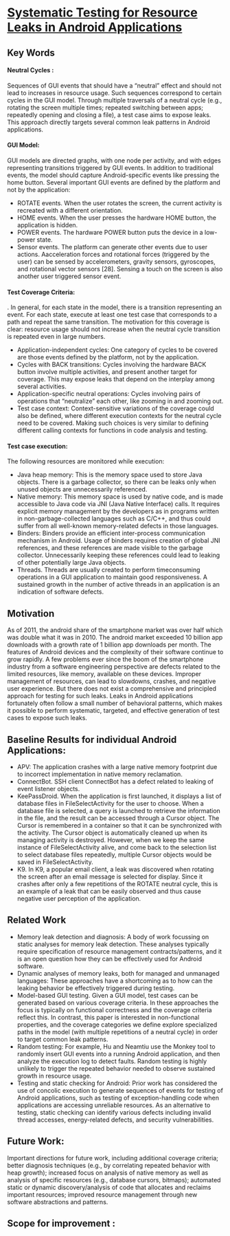 # [Systematic Testing for Resource Leaks in Android Applications](http://web.cse.ohio-state.edu/presto/pubs/issre13.pdf)

## Key Words

#### Neutral Cycles :
Sequences of GUI events that should have a “neutral” effect and should not lead to increases in resource usage. Such sequences correspond to certain cycles in the GUI model. Through multiple traversals of a neutral cycle (e.g., rotating the screen multiple times; repeated switching between apps; repeatedly opening and closing a file), a test case aims to expose leaks. This approach directly targets several common leak patterns in Android applications.

#### GUI Model:
GUI models are directed graphs, with one node per activity, and with edges representing transitions triggered by GUI events. In addition to traditional events, the model should capture Android-specific events like pressing the home button. Several important GUI events are defined by the platform and not by the application:
  * ROTATE events. When the user rotates the screen, the current activity is recreated with a different orientation.
  * HOME events. When the user presses the hardware HOME button, the application is hidden.
  * POWER events. The hardware POWER button puts the device in a low-power state.
  * Sensor events. The platform can generate other events due to user actions. Aacceleration forces and rotational forces (triggered by the user) can be sensed by accelerometers, gravity sensors, gyroscopes, and rotational vector sensors [28]. Sensing a touch on the screen is also another user triggered sensor event.

#### Test Coverage Criteria:
. In general, for each state in the model, there is a transition representing an event. For each state, execute at least one test case that corresponds to a path and repeat the same transition. The motivation for this coverage is clear: resource usage should not increase when the neutral cycle transition is repeated even in large numbers.
  * Application-independent cycles: One category of cycles to be covered are those events defined by the platform, not by the application.
  * Cycles with BACK transitions: Cycles involving the hardware BACK button involve multiple activities, and present another target for coverage. This may expose leaks that depend on the interplay among several activities.
  * Application-specific neutral operations: Cycles involving pairs of operations that “neutralize” each other, like zooming in and zooming out.
  * Test case context: Context-sensitive variations of the coverage could also be defined, where different execution contexts for the neutral cycle need to be covered. Making such choices is very similar to defining different calling contexts for functions in code analysis and testing.

#### Test case execution:
The following resources are monitored while execution: 
  * Java heap memory: This is the memory space used to store Java objects. There is a garbage collector, so there can be leaks only when unused objects are unnecessarily referenced.
  * Native memory: This memory space is used by native code, and is made accessible to Java code via JNI (Java Native
Interface) calls. It requires explicit memory management by the developers as in programs written in non-garbage-collected languages such as C/C++, and thus could suffer from all well-known memory-related defects in those languages.
  * Binders: Binders provide an efficient inter-process communication mechanism in Android. Usage of binders requires
creation of global JNI references, and these references are made visible to the garbage collector. Unnecessarily keeping
these references could lead to leaking of other potentially large Java objects.
  * Threads. Threads are usually created to perform timeconsuming operations in a GUI application to maintain good responsiveness.  A sustained growth in the number of active threads in an application is an indication of software defects.

## Motivation
As of 2011, the android share of the smartphone market was over half which was double what it was in 2010. The android market exceeded 10 billion app downloads with a growth rate of 1 billion app downloads per month. The features of Android devices and the complexity of their software continue to grow rapidly. A few problems ever since the boom of the smartphone industry from a software engineering perspective are defects related to the limited resources, like memory, available on these devices. Improper management of resources, can lead to slowdowns, crashes, and negative user experience. But there does not exist a comprehensive and principled approach for testing for such leaks. Leaks in Android applications fortunately often follow a small number of behavioral patterns, which makes it possible to perform systematic, targeted, and effective generation of test cases to expose such leaks.

## Baseline Results for individual Android Applications:
  * APV: The application crashes with a large native memory footprint due to incorrect implementation in native memory reclamation. 
  * ConnectBot. SSH client ConnectBot has a defect related to leaking of event listener objects.
  * KeePassDroid. When the application is first launched, it displays a list of database files in FileSelectActivity for the user to choose. When a database file is selected, a query is launched to retrieve the information in the file, and the result can be accessed through a Cursor object. The Cursor is remembered in a container so that it can be synchronized with the activity. The Cursor object is automatically cleaned up when its managing activity is destroyed. However, when we keep the same instance of FileSelectActivity alive, and come back to the selection list to select database files repeatedly, multiple Cursor objects would be saved in FileSelectActivity.
  * K9. In K9, a popular email client, a leak was discovered when rotating the screen after an email message is selected
for display. Since it crashes after only a few repetitions of the ROTATE neutral cycle, this is an example of a leak that can
be easily observed and thus cause negative user perception of the application.

## Related Work
  * Memory leak detection and diagnosis: A body of work focussing on static analyses for memory leak detection. These
analyses typically require specification of resource management contracts/patterns, and it is an open question how
they can be effectively used for Android software.
  * Dynamic analyses of memory leaks, both for managed and unmanaged languages: These approaches have a shortcoming as to how can the leaking behavior be effectively triggered during testing.
  * Model-based GUI testing. Given a GUI model, test cases can be generated based on various coverage criteria. In these approaches the focus is typically on functional correctness and the coverage criteria reflect this. In contrast, this paper
is interested in non-functional properties, and the coverage categories we define explore specialized paths in the model
(with multiple repetitions of a neutral cycle) in order to target common leak patterns.
  * Random testing: For example, Hu and Neamtiu use the Monkey tool to randomly insert GUI events into a running Android application, and then analyze the execution log to detect faults. Random testing is highly unlikely to trigger
the repeated behavior needed to observe sustained growth in resource usage.
  * Testing and static checking for Android: Prior work has considered the use of concolic execution to generate sequences
of events for testing of Android applications, such as testing of exception-handling code when applications are accessing unreliable resources. As an alternative to testing, static checking can identify various defects including invalid thread accesses, energy-related defects, and security vulnerabilities.

## Future Work:
Important directions for future work, including additional coverage criteria; better diagnosis techniques (e.g., by correlating repeated behavior with heap growth); increased focus on analysis of native memory as well as analysis of specific
resources (e.g., database cursors, bitmaps); automated static or dynamic discovery/analysis of code that allocates and reclaims important resources; improved resource management through new software abstractions and patterns.

## Scope for improvement :

